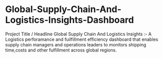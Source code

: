# Global-Supply-Chain-And-Logistics-Insights-Dashboard

Project Title / Headline 
Global Supply Chain And Logistics Insights :- 
A Logistics perforamance and fuilfillment efficiency dashboard that enables supply chain managers and operations leaders to monitors shipping time,costs and other fulfillment across global regions.
